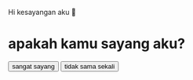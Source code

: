 Hi kesayangan aku 🥰
<h1>apakah kamu sayang aku? </h1>
<div class="container">
<button>sangat sayang</button>
<button>tidak sama sekali </button>

 
